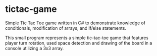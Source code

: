 # tictac-game
Simple Tic Tac Toe game written in C# to demonstrate knowledge of conditionals, modification of arrays, and if/else statements. 

This small program represents a simple tic-tac-toe game that features player turn rotation, used space detection and drawing of the board in a console utilizing a 3x3 array.
